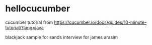 # hellocucumber
cucumber tutorial from https://cucumber.io/docs/guides/10-minute-tutorial/?lang=java

blackjack sample for sands interview for james arasim
